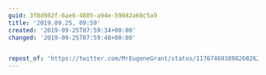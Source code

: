 ```yaml
---
guid: 3f8d982f-6ae6-4805-a94e-59082a68c5a9
title: '2019.09.25, 09:59'
created: '2019-09-25T07:59:34+00:00'
changed: '2019-09-25T07:59:48+00:00'


repost_of: 'https://twitter.com/MrEugeneGrant/status/1176746938982682625?s=20'
---
```


